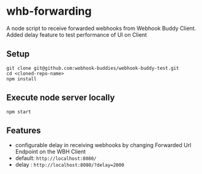 # whb-forwarding
A node script to receive forwarded webhooks from Webhook Buddy Client. Added delay feature to test performance of UI on Client

## Setup
```
git clone git@github.com:webhook-buddies/webhook-buddy-test.git
cd <cloned-repo-name>
npm install
```

## Execute node server locally
`npm start`

## Features
- configurable delay in receiving webhooks by changing Forwarded Url Endpoint on the WBH Client
- default: `http://localhost:8080/`
- delay  : `http://localhost:8080/?delay=2000`
